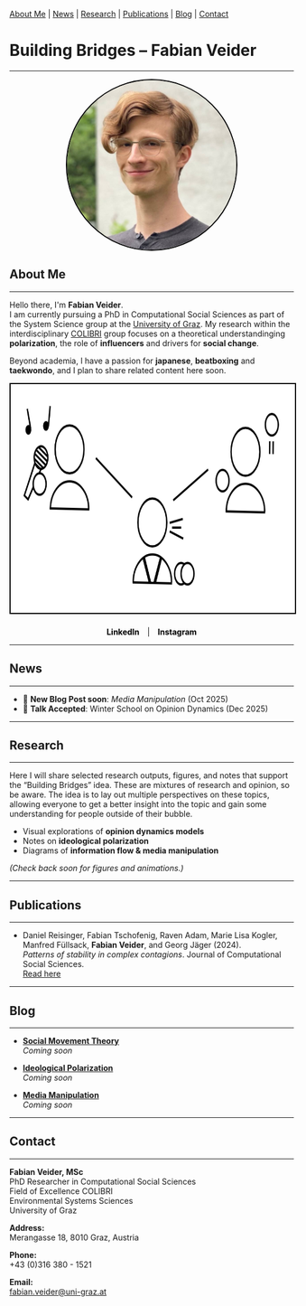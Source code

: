 [About Me](#about) | [News](#news) | [Research](#research) | [Publications](#publications) | [Blog](#blog) | [Contact](#contact)

# Building Bridges – Fabian Veider
---

<img src="Selfie_Fabian_Veider_Smaller.jpeg" alt="Fabian Veider" width="300" height="300" style="border-radius:50%; border: 2px solid black; display:block; margin: 0 auto;">

## About Me <a name="about"></a>
---

Hello there, I'm **Fabian Veider**.  
I am currently pursuing a PhD in Computational Social Sciences as part of the System Science group at the [University of Graz](https://ess.uni-graz.at/en/about-the-department/management-and-employees/). My research within the interdisciplinary [COLIBRI](https://colibri.uni-graz.at/en/doctoral-consortium-complexity-of-life/phd-students/fabian-veider/) group focuses on a theoretical understandinging **polarization**, the role of **influencers** and drivers for **social change**.

Beyond academia, I have a passion for **japanese**, **beatboxing** and **taekwondo**, and I plan to share related content here soon.

<div style="text-align:center;">
    <img src="Title_Pic.png" alt="Title Image" width="838" height="405" style="border: 2px solid black;">
</div>

<div style="text-align:center; margin-top: 20px;">
    <a href="https://www.linkedin.com/in/fabian-veider-67a872241/" style="text-decoration:none; color:black; font-weight:bold; margin-right:10px;">LinkedIn</a> | 
    <a href="https://www.instagram.com/fabian_veider/" style="text-decoration:none; color:black; font-weight:bold; margin-left:10px;">Instagram</a>
</div>

---

## News <a name="news"></a>
---

- 📝 **New Blog Post soon**: *Media Manipulation* (Oct 2025)  
- 🎤 **Talk Accepted**: Winter School on Opinion Dynamics (Dec 2025)  

---

## Research <a name="research"></a>
---

Here I will share selected research outputs, figures, and notes that support the “Building Bridges” idea. 
These are mixtures of research and opinion, so be aware. The idea is to lay out multiple perspectives on these topics,
allowing everyone to get a better insight into the topic and gain some understanding for people outside of their bubble.

- Visual explorations of **opinion dynamics models**  
- Notes on **ideological polarization**  
- Diagrams of **information flow & media manipulation**  

*(Check back soon for figures and animations.)*

---

## Publications <a name="publications"></a>
---

- Daniel Reisinger, Fabian Tschofenig, Raven Adam, Marie Lisa Kogler, Manfred Füllsack, **Fabian Veider**, and Georg Jäger (2024).  
  *Patterns of stability in complex contagions*. Journal of Computational Social Sciences.  
  [Read here](https://link.springer.com/article/10.1007/s42001-024-00294-3)

---

## Blog <a name="blog"></a>
---

- **[Social Movement Theory](./blog/social-movement-theory.md)**  
  *Coming soon*  

- **[Ideological Polarization](./blog/ideological-polarization.md)**  
  *Coming soon*  

- **[Media Manipulation](./blog/media-manipulation.md)**  
  *Coming soon*  

---

## Contact <a name="contact"></a>
---

**Fabian Veider, MSc**  
PhD Researcher in Computational Social Sciences  
Field of Excellence COLIBRI  
Environmental Systems Sciences  
University of Graz  

**Address:**  
Merangasse 18, 8010 Graz, Austria  

**Phone:**  
+43 (0)316 380 - 1521  

**Email:**  
fabian.veider@uni-graz.at
